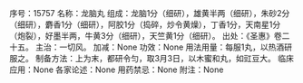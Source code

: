 序号：15757
名称：龙脑丸
组成：龙脑1分（细研），雄黄半两（细研），朱砂2分（细研），麝香1分（细研），阿胶1分（捣碎，炒令黄燥），丁香1分，天南星1分（炮裂），好墨半两，牛黄3分（细研），天竺黄1分（细研）。
出处：《圣惠》卷二十五。
主治：一切风。
加减：None
功效：None
用法用量：每服1丸，以热酒研服之。
制备方法：上为末，都研令匀，取3月3日，以木蜜和丸，如豇豆大。
临床应用：None
各家论述：None
用药禁忌：None
附注：None

